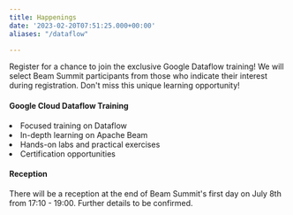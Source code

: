 ```yaml
---
title: Happenings
date: '2023-02-20T07:51:25.000+00:00'
aliases: "/dataflow"

---
```


Register for a chance to join the exclusive Google Dataflow training!
We will select Beam Summit participants from those who indicate their interest during registration. Don't miss this unique learning opportunity!

<div class="row mt-4">
  <div class="col-sm-6 mb-3 mb-sm-0">
    <div class="card shadow-sm  h-100">
      <div class="card-body ">
        <h4 class="card-title">Google Cloud Dataflow Training</h4>
        <p class="card-text">
        <li>Focused training on Dataflow</li>
        <li>In-depth learning on Apache Beam</li>
        <li>Hands-on labs and practical exercises</li>
        <li>Certification opportunities</li>
        </p>
      </div>
    </div>
  </div>
  <div class="col-sm-6">
    <div class="card shadow-sm h-100">
      <div class="card-body">
        <h4 class="card-title">Reception</h4>
        <p class="card-text">There will be a reception at the end of Beam Summit's first day on July 8th from 17:10 - 19:00. Further details to be confirmed.</p>
      </div>
    </div>
  </div>
</div>  